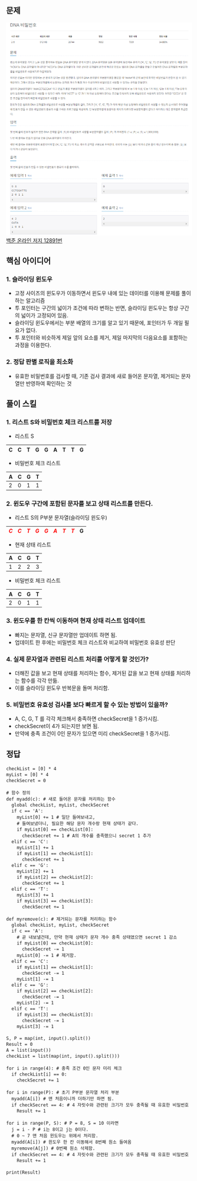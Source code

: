 ## 문제
![Alt text](./img/DNA비밀번호.png)   
[백준 온라인 저지 12891번](https://www.acmicpc.net/problem/12891)

## 핵심 아이디어
### 1. 슬라이딩 윈도우
* 고정 사이즈의 윈도우가 이동하면서 윈도우 내에 있는 데이터를 이용해 문제를 풀이하는 알고리즘
* 투 포인터는 구간의 넓이가 조건에 따라 변하는 반면, 슬라이딩 윈도우는 항상 구간의 넓이가 고정되어 있음.
* 슬라이딩 윈도우에서는 부분 배열의 크기를 알고 있기 때문에, 포인터가 두 개일 필요가 없다.
* 투 포인터와 비슷하게 제일 앞의 요소를 제거, 제일 마지막의 다음요소를 포함하는 과정을 이용한다.

### 2. 정답 판별 로직을 최소화
* 유효한 비밀번호를 검사할 때, 기존 검사 결과에 새로 들어온 문자열, 제거되는 문자열만 반영하여 확인하는 것

## 풀이 스킬
### 1. 리스트 S와 비밀번호 체크 리스트를 저장
* 리스트 S

|C|C|T|G|G|A|T|T|G|
|-|-|-|-|-|-|-|-|-|

* 비밀번호 체크 리스트

|A|C|G|T|
|-|-|-|-|
|2|0|1|1|

### 2. 윈도우 구간에 포함된 문자를 보고 상태 리스트를 만든다.
* 리스트 S의 P부분 문자열(슬라이딩 윈도우)

|<span style="color:red">***C***</span>|<span style="color:red">***C***</span>|<span style="color:red">***T***</span>|<span style="color:red">***G***</span>|<span style="color:red">***G***</span>|<span style="color:red">***A***</span>|<span style="color:red">***T***</span>|<span style="color:red">***T***</span>|G|
|-|-|-|-|-|-|-|-|-|

* 현재 상태 리스트

|A|C|G|T|
|-|-|-|-|
|1|2|2|3|

* 비밀번호 체크 리스트

|A|C|G|T|
|-|-|-|-|
|2|0|1|1|

### 3. 윈도우를 한 칸씩 이동하며 현재 상태 리스트 업데이트
* 빠지는 문자열, 신규 문자열만 업데이트 하면 됨.
* 업데이트 한 후에는 비밀번호 체크 리스트와 비교하여 비밀번호 유효성 판단

### 4. 실제 문자열과 관련된 리스트 처리를 어떻게 할 것인가?
* 더해진 값을 보고 현재 상태를 처리하는 함수, 제거된 값을 보고 현재 상태를 처리하는 함수를 각각 만듦.
* 이를 슬라이딩 윈도우 반복문을 돌며 처리함.

### 5. 비밀번호 유효성 검사를 보다 빠르게 할 수 있는 방법이 있을까?
* A, C, G, T 를 각각 체크해서 충족하면 checkSecret을 1 증가시킴.
* checkSecret이 4가 되는지만 보면 됨.
* 만약에 충족 조건이 0인 문자가 있으면 미리 checkSecret을 1 증가시킴.

## 정답
```
checkList = [0] * 4
myList = [0] * 4
checkSecret = 0

# 함수 정의
def myadd(c): # 새로 들어온 문자를 처리하는 함수
  global checkList, myList, checkSecret
  if c == 'A':
    myList[0] += 1 # 일단 들여보내고,
    # 들여보냈더니, 필요한 해당 문자 개수랑 현재 상태가 같다.
    if myList[0] == checkList[0]:
      checkSecret += 1 # A의 개수를 충족했으니 secret 1 추가
  elif c == 'C':
    myList[1] += 1
    if myList[1] == checkList[1]:
      checkSecret += 1
  elif c == 'G':
    myList[2] += 1
    if myList[2] == checkList[2]:
      checkSecret += 1
  elif c == 'T':
    myList[3] += 1
    if myList[3] == checkList[3]:
      checkSecret += 1

def myremove(c): # 제거되는 문자를 처리하는 함수
  global checkList, myList, checkSecret
  if c == 'A':
    # 곧 내보낼건데, 만약 현재 상태가 문자 개수 충족 상태였으면 secret 1 감소
    if myList[0] == checkList[0]:
      checkSecret -= 1
    myList[0] -= 1 # 제거함.
  elif c == 'C':
    if myList[1] == checkList[1]:
      checkSecret -= 1
    myList[1] -= 1
  elif c == 'G':
    if myList[2] == checkList[2]:
      checkSecret -= 1
    myList[2] -= 1
  elif c == 'T':
    if myList[3] == checkList[3]:
      checkSecret -= 1
    myList[3] -= 1

S, P = map(int, input().split())
Result = 0
A = list(input())
checkList = list(map(int, input().split()))

for i in range(4): # 충족 조건 0인 문자 미리 체크
  if checkList[i] == 0:
    checkSecret += 1

for i in range(P): # 초기 P부분 문자열 처리 부분
  myadd(A[i]) # 맨 처음이니까 더하기만 하면 됨.
  if checkSecret == 4: # 4 자릿수와 관련된 크기가 모두 충족될 때 유효한 비밀번호
    Result += 1

for i in range(P, S): # P = 8, S = 10 이라면
  j = i - P # i는 8이고 j는 0이다.
  # 0 ~ 7 맨 처음 윈도우는 위에서 처리함.
  myadd(A[i]) # 윈도우 한 칸 이동해서 8번째 원소 들여옴
  myremove(A[j]) # 0번째 원소 삭제함.
  if checkSecret == 4: # 4 자릿수와 관련된 크기가 모두 충족될 때 유효한 비밀번호
    Result += 1

print(Result)
```